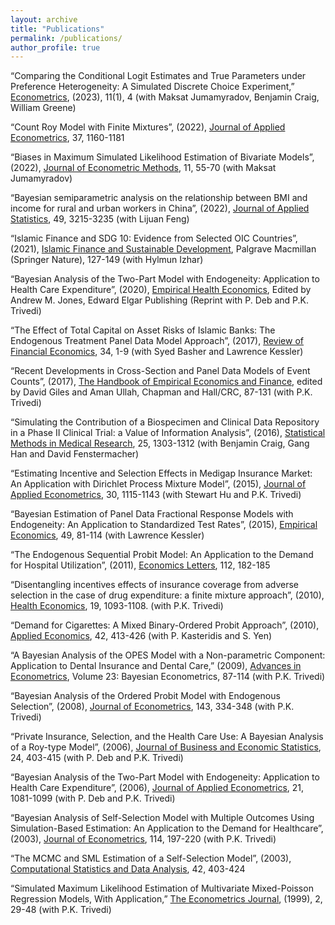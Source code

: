 ```yaml
---
layout: archive
title: "Publications"
permalink: /publications/
author_profile: true
---
```


“Comparing the Conditional Logit Estimates and True Parameters under Preference Heterogeneity: A Simulated Discrete Choice Experiment,” [Econometrics](https://www.mdpi.com/2225-1146/11/1/4), (2023), 11(1), 4 (with Maksat Jumamyradov, Benjamin Craig, William Greene)

“Count Roy Model with Finite Mixtures”, (2022), [Journal of Applied Econometrics](https://onlinelibrary.wiley.com/doi/10.1002/jae.2928), 37, 1160-1181

“Biases in Maximum Simulated Likelihood Estimation of Bivariate Models”, (2022), [Journal of Econometric Methods](https://www.degruyter.com/document/doi/10.1515/jem-2021-0003/html), 11, 55-70 (with Maksat Jumamyradov)

“Bayesian semiparametric analysis on the relationship between BMI and income for rural and urban workers in China”, (2022), [Journal of Applied Statistics](https://www.tandfonline.com/doi/abs/10.1080/02664763.2021.1935803), 49, 3215-3235 (with Lijuan Feng)

“Islamic Finance and SDG 10: Evidence from Selected OIC Countries”, (2021), [Islamic Finance and Sustainable Development](https://link.springer.com/chapter/10.1007/978-3-030-76016-8_7), Palgrave Macmillan (Springer Nature), 127-149 (with Hylmun Izhar)

“Bayesian Analysis of the Two-Part Model with Endogeneity: Application to Health Care Expenditure”, (2020), [Empirical Health Economics](https://www.e-elgar.com/shop/usd/empirical-health-economics-9781788119795.html), Edited by Andrew M. Jones, Edward Elgar Publishing (Reprint with P. Deb and P.K. Trivedi)

“The Effect of Total Capital on Asset Risks of Islamic Banks: The Endogenous Treatment Panel Data Model Approach”, (2017), [Review of Financial Economics](https://onlinelibrary.wiley.com/doi/10.1016/j.rfe.2017.03.004), 34, 1-9 (with Syed Basher and Lawrence Kessler)

“Recent Developments in Cross-Section and Panel Data Models of Event Counts”, (2017), [The Handbook of Empirical Economics and Finance](https://www.taylorfrancis.com/books/edit/10.1201/b10440/handbook-empirical-economics-finance-aman-ullah-david-giles), edited by David Giles and Aman Ullah, Chapman and Hall/CRC, 87-131 (with P.K. Trivedi)

“Simulating the Contribution of a Biospecimen and Clinical Data Repository in a Phase II Clinical Trial: a Value of Information Analysis”, (2016), [Statistical Methods in Medical Research](https://journals.sagepub.com/doi/10.1177/0962280213480282), 25, 1303-1312 (with Benjamin Craig, Gang Han and David Fenstermacher)

“Estimating Incentive and Selection Effects in Medigap Insurance Market: An Application with Dirichlet Process Mixture Model”, (2015), [Journal of Applied Econometrics](https://onlinelibrary.wiley.com/doi/10.1002/jae.2403), 30, 1115-1143 (with Stewart Hu and P.K. Trivedi)

“Bayesian Estimation of Panel Data Fractional Response Models with Endogeneity: An Application to Standardized Test Rates”, (2015), [Empirical Economics](https://link.springer.com/article/10.1007/s00181-014-0855-1), 49, 81-114 (with Lawrence Kessler)

“The Endogenous Sequential Probit Model: An Application to the Demand for Hospital Utilization”, (2011), [Economics Letters](https://www.sciencedirect.com/science/article/abs/pii/S0165176511000917?via%3Dihub), 112, 182-185 

“Disentangling incentives effects of insurance coverage from adverse selection in the case of drug expenditure: a finite mixture approach”, (2010), [Health Economics](https://onlinelibrary.wiley.com/doi/10.1002/hec.1636), 19, 1093-1108. (with P.K. Trivedi)

“Demand for Cigarettes: A Mixed Binary-Ordered Probit Approach”, (2010), [Applied Economics](https://www.tandfonline.com/doi/abs/10.1080/00036840701704402), 42, 413-426 (with P. Kasteridis and S. Yen)

“A Bayesian Analysis of the OPES Model with a Non-parametric Component: Application to Dental Insurance and Dental Care,” (2009), [Advances in Econometrics](https://www.emerald.com/insight/content/doi/10.1016/S0731-9053(08)23003-3/full/html), Volume 23: Bayesian Econometrics, 87-114 (with P.K. Trivedi)

“Bayesian Analysis of the Ordered Probit Model with Endogenous Selection”, (2008), [Journal of Econometrics](https://www.sciencedirect.com/science/article/abs/pii/S0304407607002163?via%3Dihub), 143, 334-348 (with P.K. Trivedi)

“Private Insurance, Selection, and the Health Care Use: A Bayesian Analysis of a Roy-type Model”, (2006), [Journal of Business and Economic Statistics](https://www.tandfonline.com/doi/abs/10.1198/073500106000000323), 24, 403-415 (with P. Deb and P.K. Trivedi)

“Bayesian Analysis of the Two-Part Model with Endogeneity: Application to Health Care Expenditure”, (2006), [Journal of Applied Econometrics](https://onlinelibrary.wiley.com/doi/10.1002/jae.891), 21, 1081-1099 (with P. Deb and P.K. Trivedi) 

“Bayesian Analysis of Self-Selection Model with Multiple Outcomes Using Simulation-Based Estimation: An Application to the Demand for Healthcare”, (2003), [Journal of Econometrics](https://www.sciencedirect.com/science/article/abs/pii/S0304407602002233?via%3Dihub), 114, 197-220 (with P.K. Trivedi)

“The MCMC and SML Estimation of a Self-Selection Model”, (2003), [Computational Statistics and Data Analysis](https://www.sciencedirect.com/science/article/abs/pii/S0167947302002098?via%3Dihub), 42, 403-424

 “Simulated Maximum Likelihood Estimation of Multivariate Mixed-Poisson Regression Models, With Application,” [The Econometrics Journal](https://academic.oup.com/ectj/article-abstract/2/1/29/5071687?redirectedFrom=fulltext&login=false), (1999), 2, 29-48 (with P.K. Trivedi)

